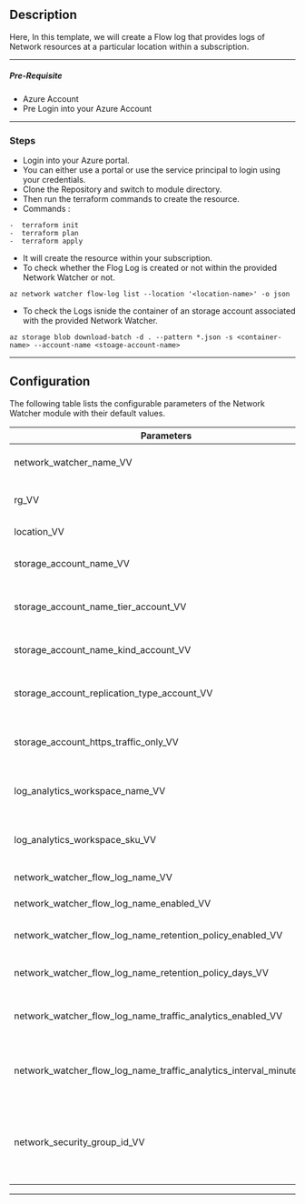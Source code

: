 ## Description

Here, In this template, we will create a Flow log that provides logs of Network resources at a particular location within a subscription.

---
##### Pre-Requisite

* Azure Account
* Pre Login into your Azure Account

---
### Steps

* Login into your Azure portal.
* You can either use a portal or use the service principal to login using your credentials.
* Clone the Repository and switch to module directory.
* Then run the terraform commands to create the resource.
* Commands :
```
-  terraform init 
-  terraform plan 
-  terraform apply 
``` 
* It will create the resource within your subscription.
* To check whether the Flog Log is created or not within the provided Network Watcher or not.

`az network watcher flow-log list --location '<location-name>' -o json`

* To check the Logs isnide the container of an storage account associated with the provided Network Watcher.

`az storage blob download-batch -d . --pattern *.json -s <container-name> --account-name <stoage-account-name>`

---

## Configuration

The following table lists the configurable parameters of the Network Watcher module with their default values.

| Parameters                                                          | Description                                              | Default       | Type   |
|---------------------------------------------------------------------|----------------------------------------------------------|---------------|--------|
| network_watcher_name_VV                                             | Network Watcher Name                                     | ""            | string |
| rg_VV                                                               | Name of resource group                                   | ""            | string |
| location_VV                                                         | Name of location                                         | ""            | string |
| storage_account_name_VV                                             | Name of Storage Account                                  | ""            | string |
| storage_account_name_tier_account_VV                                | Type of Tier in Storage Account                          | Standard      | string |
| storage_account_name_kind_account_VV                                | Kind of Storage Account                                  | StorageV2     | string |
| storage_account_replication_type_account_VV                         | Replication Count of Storage Account                     | LRS           | string |
| storage_account_https_traffic_only_VV                               | HTTP Traffic of Storage Account                          | true          | bool   |
| log_analytics_workspace_name_VV                                     | Name of Log Analytics Workspace                          | ""            | string |
| log_analytics_workspace_sku_VV                                      | Type of Log Analytics Workspace SKU                      | PerGB2018     | string |
| network_watcher_flow_log_name_VV                                    | Name of Flog Log                                         | ""            | string |
| network_watcher_flow_log_name_enabled_VV                            | Flog Log Enabled                                         | true          | bool   |
| network_watcher_flow_log_name_retention_policy_enabled_VV           | Flog Log Retention Policy                                | true          | bool   |
| network_watcher_flow_log_name_retention_policy_days_VV              | Retention Policy Days of Flog Log                        | 7             | number |
| network_watcher_flow_log_name_traffic_analytics_enabled_VV          | Flog Log Traffic Analytics Enabled                       | true          | bool   |
| network_watcher_flow_log_name_traffic_analytics_interval_minutes_VV | Flog Log Traffic Analytics Interval in Minutes           | 10            | number |
| network_security_group_id_VV                                        | ID of Network Security Group of the resource associated  | ""            | string | 

---